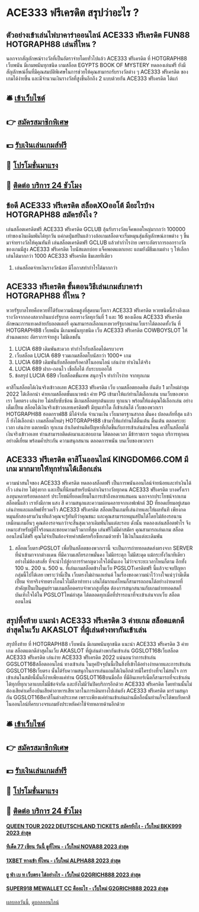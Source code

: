 # ACE333 ฟรีเครดิต สรุปว่าอะไร ?
## ตัวอย่างเข้าเล่นไพ่บาคาร่าออนไลน์ ACE333 ฟรีเครดิต FUN88 HOTGRAPH88 เล่นที่ไหน ?
นอกจากสัญลักษณ์รางวัลที่เป็นอัตราจ่ายโดยทั่วไปแล้ว ACE333 ฟรีเครดิต ที่ HOTGRAPH88 เว็บพนัน มีเกมพนันทุกชนิด เกมสล็อต EGYPTS BOOK OF MYSTERY ทดลองเล่นฟรี ยังมีสัญลักษณ์อื่นที่มีคุณสมบัติพิเศษในการช่วยให้คุณสามารถรับรางวัลต่าง ๆ ACE333 ฟรีเครดิต ของเกมได้ง่ายขึ้น และมีจำนวนเงินรางวัลที่สูงขึ้นอีกถึง 2 แบบด้วยกัน ACE333 ฟรีเครดิต ได้แก่

## 🛎 [เข้าเว็บไซต์](https://bit.ly/3SdLNi2)
## 👉 [สมัครสมาชิกพิเศษ](https://bit.ly/3SdLNi2)
## 💵 [รับเงินเล่นเกมส์ฟรี](https://bit.ly/3dyRKHj)
## 👑 [โปรโมชั่นมาแรง](https://bit.ly/3dyRKHj)
## 📱 [ติดต่อ บริการ 24 ชัวโมง](https://bit.ly/3dyRKHj)

## ข้อดี ACE333 ฟรีเครดิต สล็อตXOออโต้ มีอะไรบ้าง HOTGRAPH88 สมัครยังไง ?
เล่นสล็อตเครดิตฟรี ACE333 ฟรีเครดิต GCLUB ลุ้นรับรางวัลแจ็คพอตใหญ่มากกว่า 100000 เท่าของเงินเดิมพันได้ทุกวัน แค่กดปุ่มสปินแล้ววงล้อเกมสล็อตจะเริ่มหมุนสุ่มสัญลักษณ์ภาพต่าง ๆ ขึ้นมาจ่ายรางวัลให้คุณทันที เล่นสล็อตเครดิตฟรี GCLUB แล้วทำกำไรง่าย เพราะอัตราการออกรางวัลของเกมมีสูง ACE333 ฟรีเครดิต โบนัสแตกบ่อย แจ็คพอตแตกเยอะ แถมยังมีธีมเกมต่าง ๆ ให้เลือกเล่นได้มากกว่า 1000 ACE333 ฟรีเครดิต ธีมเลยทีเดียว
1. เล่นสล็อตจ่ายเงินรางวัลน้อย มีโอกาสทำกำไรได้มากกว่า

## ACE333 ฟรีเครดิต ขั้นตอนวิธีเล่นเกมส์บาคาร่า HOTGRAPH88 ที่ไหน ?
หวยรัฐบาลไทยคือหวยที่ได้รับความนิยมสูงที่สุดบนเว็บเรา ACE333 ฟรีเครดิต หวยชนิดนี้อ้างอิงผลรางวัลจากกองสลากกินแบ่งรัฐบาล ออกรางวัลทุกวันที่ 1 และ 16 ของเดือน ACE333 ฟรีเครดิต ลักษณะการแทงคล้ายกับลอตเตอรี่ คุณสามารถเลือกแทงหวยรัฐบาลผ่านเว็บเราได้ตลอดทั้งวัน ที่ HOTGRAPH88 เว็บพนัน มีเกมพนันทุกชนิด เว็บ ACE333 ฟรีเครดิต COWBOYSLOT ให้ส่วนลดเยอะ อัตราการจ่ายสูง ไม่มีเลขอั้น
1. LUCIA 689 เดิมพันสะดวก ทำกำไรกับสล็อตได้ครบวงจร
2. เว็บสล็อต LUCIA 689 รวมเกมสล็อตโบนัสกว่า 1000+ เกม
3. LUCIA 689 เดิมพันกับสล็อตหรือคาสิโนออนไลน์ เล่นง่าย ทำเงินได้จริง
4. LUCIA 689 ฝาก-ถอนไว เชื่อถือได้ กับระบบออโต้
5. ข้อสรุป LUCIA 689 เว็บสล็อตขั้นเทพ สนุกจุใจ ทำกำไรง่าย จากทุกเกม

คาสิโนสล็อตได้เงินจริงเข้าวอเลท ACE333 ฟรีเครดิต เว็บ เกมสล็อตยอดฮิต อันดับ 1 มาใหม่ล่าสุด 2022 ได้เลือกนำ ค่ายเกมสล็อตชั้นแนวหน้า ค่าย PG เข้ามาให้แก่ท่านได้เลือกเล่น บนเว็บของพวกเรา โดยตรง เล่นง่าย ไม่สลับซับซ้อน มีเกมสล็อตทุกต้นแบบ ทุกแนว พร้อมให้แด่คุณได้เลือกเล่น อย่างเต็มเปี่ยม สล็อตได้เงินจริงเข้าวอเลทเครดิตฟรี มีทุนเท่าใด ก็เข้าเล่นได้ เว็บของพวกเรา HOTGRAPH88 ฮอตกราฟ88 มิได้จำกัด จำนวนเงิน เว็บมาตรฐานสากล มั่นคง ปลอดภัยที่สุด แล้วก็ ยังได้เลือกนำ เกมสล็อตใหม่ๆ HOTGRAPH88 เข้ามาให้แก่ท่านได้ตื่นเต้น ตื่นเต้น ตลอดระยะเวลา เล่นง่าย แตกหนัก ทุกเกม ถ้าเกิดท่านติดปัญหาที่เกิดขึ้นกับการเข้าเล่นด้านไหน คาสิโนสล็อตได้เงินจริงเข้าวอเลท ท่านสามารถติดต่อมาและสอบถาม ได้ตลอดเวลา มีข้าราชการ รอดูแล บริการทุกคน อย่างดีเยี่ยม พร้อมค้ำประกัน ความสนุกสนาน ตลอดการพนัน บนเว็บของพวกเรา

## ACE333 ฟรีเครดิต คาสิโนออนไลน์ KINGDOM66.COM มีเกม มากมายให้ทุกท่านได้เลือกเล่น
ความน่าสนใจของ ACE333 ฟรีเครดิต ทดลองสล็อตฟรี เป็นการพนันออนไลน์จ่ายน้อยและทำเงินได้เร็ว เล่นง่าย ไม่ยุ่งยาก และเป็นที่นิยมสำหรับนักล่าเงินรางวัลทุกคน ACE333 ฟรีเครดิต บางครั้งเราลงทุนหลายร้อยดอลลาร์ ประโยชน์ที่ยอดเยี่ยมในการเข้าถึงหลายแสนคน นอกจากประโยชน์จากเกมสล็อตนี้แล้ว เรายังมีภาพ แสง สี ความสนุกและความผ่อนคลายจากเอฟเฟกต์ 3D ที่ยอดเยี่ยมอยู่เสมอ เล่นง่ายและผลลัพธ์ที่รวดเร็ว ACE333 ฟรีเครดิต สล็อตเป็นเกมที่เล่นง่ายและให้ผลทันที เพียงกดหมุนสักสองสามวินาทีแล้วคุณจะรู้ทันทีว่าคุณชนะ และคุณสามารถหมุนสปินได้โดยไม่ต้องรอนานเหมือนเกมอื่นๆ คุณต้องรอจนกว่าจะสิ้นสุดเวลาเดิมพันในแต่ละรอบ ดังนั้น ทดลองเล่นสล็อตฟาโร จึงเหมาะสำหรับผู้ที่ใจร้อนและชอบความเร็วมากที่สุด เล่นฟรีไม่มีค่าสมัคร คุณสามารถเล่นเกม สล็อตออนไลน์ได้ฟรี คุณไม่จำเป็นต้องจ่ายค่าสมัครหรือซื้อเกมด้วยซ้ำ ใช้เงินในแต่ละเดิมพัน
1. สล็อตเว็บตรงPGSLOT เพื่อปั่นสล็อตของพวกเรานี้ จะเป็นการถ่ายทอดสดส่งตรงจาก SERVER ที่นำเข้ามาจากต่างแดน ที่มีความเสถียรภาพมั่นคง ไม่มีกระตุก ไม่มีสะดุด แม้กระทั้งวินาทีเดียวอย่างไม่ต้องสงสัย ที่จะนำไปสู่อาการรำคาญดวงใจได้นั้นเอง ไม่ว่าจะระยะเวลาไหนก็ตาม อีกทั้ง 100 น. 200 น. 500 น. ที่เล่นเกมสล็อตข้างในเว็บ PGSLOTเครดิตฟรี นี้แล้วจะจบปัญหากลุ่มนี้ไปได้เลย เพราะว่านี่เป็น เว็บตรงไม่ผ่านเอเย่นต์ ในเรื่องของความน่าไว้วางใจแน่ๆว่ามีเต็มเปี่ยม จ่ายจริงจ่ายตรงโอนไวไม่ลีลาท่าทาง เล่นได้มากแค่ไหนก็สามารถถอนได้อย่างง่ายดายที่สำคัญเป็นเป็นศูนย์รวมเกมสล็อตครบจำพวกสูงที่สุด ต้องการสนุกสนานกับเกมถ่ายทอดสดก็บันเทิงใจได้ใน PGSLOTใหม่ล่าสุด ได้ตลอดทุกเมื่อที่ปรารถนาที่จะเข้าเล่นจากเว็บ สล็อตออนไลน์

## สรุปทิ้งท้าย แนะนำ ACE333 ฟรีเครดิต 3 ค่ายเกม สล็อตแตกดีล่าสุดในเว็บ AKASLOT ที่ผู้เล่นต่างพากันเข้าเล่น
สรุปทิ้งท้าย ที่ HOTGRAPH88 เว็บพนัน มีเกมพนันทุกชนิด แนะนำ ACE333 ฟรีเครดิต 3 ค่ายเกม สล็อตแตกดีล่าสุดในเว็บ AKASLOT ที่ผู้เล่นต่างพากันเข้าเล่น GGSLOT168เว็บสล็อต ACE333 ฟรีเครดิต เล่นง่าย ACE333 ฟรีเครดิต 2022 แน่นอนว่าการเข้าเล่น GGSLOT168สล็อตออนไลน์ ทางเข้าเล่น ในยุคปัจจุบันนี้เป็นสิ่งที่เข้าได้อย่างง่ายดายและการเข้าเล่น  GGSLOT168เว็บตรง นั้นได้รับความสนุกในการเล่นแถมได้เงินอีกด้วยมีใครบ้างที่จะไม่สนใจ การเข้าเล่นในสมัยนี้นั้นก็ง่ายเพียงแค่ท่าน GGSLOT168บนมือถือ ที่มีอินเทอร์เน็ตก็สามารถที่จะเข้าเล่นได้ทุกที่ทุกเวลาแบบไม่มีข้อจำกัด
และยังไม่มีวันปิดบริการอีกด้วย ACE333 ฟรีเครดิต โดยท่านนั้นไม่ต้องเสียค่าเครื่องบินเสียค่าอาหารเสียเวลาในการเดินทางไปเล่นยัง ACE333 ฟรีเครดิต มาร่วมสนุกกัน GGSLOT168คาสิโนต่างประเทศ เพราะเพียงแค่ท่านเข้าเล่นผ่านมือถือนั้นท่านก็จะได้พบกับคาสิโนออนไลน์ที่ครบวงจรแถมยังประหยัดค่าใช้จ่ายหลายด้านอีกด้วย

## 🛎 [เข้าเว็บไซต์](https://bit.ly/3SdLNi2)
## 👉 [สมัครสมาชิกพิเศษ](https://bit.ly/3SdLNi2)
## 💵 [รับเงินเล่นเกมส์ฟรี](https://bit.ly/3dyRKHj)
## 👑 [โปรโมชั่นมาแรง](https://bit.ly/3dyRKHj)
## 📱 [ติดต่อ บริการ 24 ชัวโมง](https://bit.ly/3dyRKHj)

#### [QUEEN TOUR 2022 DEUTSCHLAND TICKETS สมัครยังไง - เว็บใหม่ BKK999 2023 ล่าสุด](https://atom.io/themes/queen%20tour%202022%20deutschland%20tickets%20สมัครยังไง%20-%20เว็บใหม่%20bkk999%202023%20ล่าสุด)
#### [ทีเด็ด 77 เซียน วันนี้ ดูที่ไหน - เว็บใหม่ NOVA88 2023 ล่าสุด](https://atom.io/themes/ทีเด็ด%2077%20เซียน%20วันนี้%20ดูที่ไหน%20-%20เว็บใหม่%20nova88%202023%20ล่าสุด)
#### [1XBET ทางเข้า ที่ไหน - เว็บใหม่ ALPHA88 2023 ล่าสุด](https://atom.io/themes/1xbet%20ทางเข้า%20ที่ไหน%20-%20เว็บใหม่%20alpha88%202023%20ล่าสุด)
#### [ยู ฟ่า เบ ท เว็บตรง ได้อย่างไร - เว็บใหม่ G2GRICH888 2023 ล่าสุด](https://atom.io/themes/ยู%20ฟ่า%20เบ%20ท%20เว็บตรง%20ได้อย่างไร%20-%20เว็บใหม่%20g2grich888%202023%20ล่าสุด)
#### [SUPER918 MEWALLET CC คืออะไร - เว็บใหม่ G2GRICH888 2023 ล่าสุด](https://atom.io/themes/super918%20mewallet%20cc%20คืออะไร%20-%20เว็บใหม่%20g2grich888%202023%20ล่าสุด)

[ผลบอลวันนี้](https://siamsport.tv "ผลบอลวันนี้"), [ดูบอลออนไลน์](https://siamsport.tv/ดูบอลสด "ดูบอลออนไลน์")